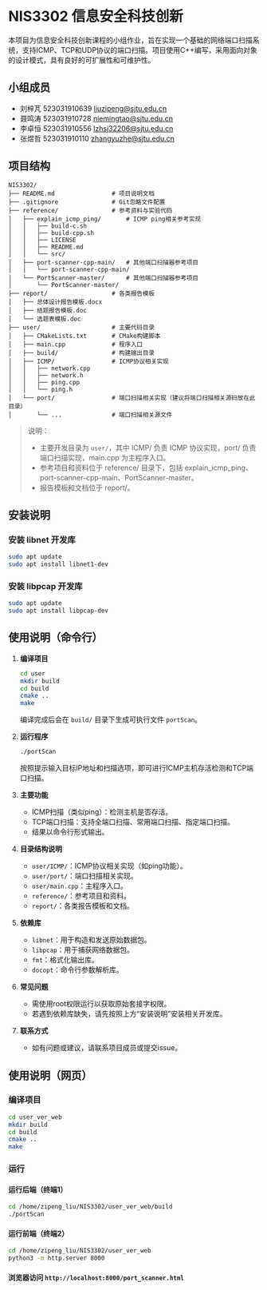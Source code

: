 # NIS3302 信息安全科技创新

本项目为信息安全科技创新课程的小组作业，旨在实现一个基础的网络端口扫描系统，支持ICMP、TCP和UDP协议的端口扫描。项目使用C++编写，采用面向对象的设计模式，具有良好的可扩展性和可维护性。

## 小组成员

- 刘梓芃 523031910639 liuzipeng@sjtu.edu.cn
- 聂鸣涛 523031910728 niemingtao@sjtu.edu.cn
- 李卓恒 523031910556 lzhsj32206@sjtu.edu.cn
- 张煜哲 523031910110 zhangyuzhe@sjtu.edu.cn

## 项目结构

```
NIS3302/
├── README.md                # 项目说明文档
├── .gitignore               # Git忽略文件配置
├── reference/               # 参考资料与实验代码
│   ├── explain_icmp_ping/       # ICMP ping相关参考实现
│   │   ├── build-c.sh
│   │   ├── build-cpp.sh
│   │   ├── LICENSE
│   │   ├── README.md
│   │   └── src/
│   ├── port-scanner-cpp-main/   # 其他端口扫描器参考项目
│   │   └── port-scanner-cpp-main/
│   └── PortScanner-master/      # 其他端口扫描器参考项目
│       └── PortScanner-master/
├── report/                  # 各类报告模板
│   ├── 总体设计报告模板.docx
│   ├── 结题报告模板.doc
│   └── 选题表模板.doc
├── user/                    # 主要代码目录
│   ├── CMakeLists.txt       # CMake构建脚本
│   ├── main.cpp             # 程序入口
│   ├── build/               # 构建输出目录
│   ├── ICMP/                # ICMP协议相关实现
│   │   ├── network.cpp
│   │   ├── network.h
│   │   ├── ping.cpp
│   │   └── ping.h
│   └── port/                # 端口扫描相关实现（建议将端口扫描相关源码放在此目录）
│       └── ...              # 端口扫描相关源文件

```

> 说明：  
> - 主要开发目录为 `user/`，其中 ICMP/ 负责 ICMP 协议实现，port/ 负责端口扫描实现，main.cpp 为主程序入口。  
> - 参考项目和资料位于 reference/ 目录下，包括 explain_icmp_ping、port-scanner-cpp-main、PortScanner-master。  
> - 报告模板和文档位于 report/。
## 安装说明
### 安装 libnet 开发库
```bash
sudo apt update
sudo apt install libnet1-dev
```

### 安装 libpcap 开发库
```bash
sudo apt update
sudo apt install libpcap-dev
```
## 使用说明（命令行）

1. **编译项目**
   ```bash
   cd user
   mkdir build
   cd build
   cmake ..
   make
   ```
   编译完成后会在 `build/` 目录下生成可执行文件 `portScan`。
    
2. **运行程序**
   ```bash
   ./portScan
   ```
   按照提示输入目标IP地址和扫描选项，即可进行ICMP主机存活检测和TCP端口扫描。

3. **主要功能**
   - ICMP扫描（类似ping）：检测主机是否存活。
   - TCP端口扫描：支持全端口扫描、常用端口扫描、指定端口扫描。
   - 结果以命令行形式输出。

4. **目录结构说明**
   - `user/ICMP/`：ICMP协议相关实现（如ping功能）。
   - `user/port/`：端口扫描相关实现。
   - `user/main.cpp`：主程序入口。
   - `reference/`：参考项目和资料。
   - `report/`：各类报告模板和文档。

5. **依赖库**
   - `libnet`：用于构造和发送原始数据包。
   - `libpcap`：用于捕获网络数据包。
   - `fmt`：格式化输出库。
   - `docopt`：命令行参数解析库。

6. **常见问题**
   - 需使用root权限运行以获取原始套接字权限。
   - 若遇到依赖库缺失，请先按照上方“安装说明”安装相关开发库。

7. **联系方式**
   - 如有问题或建议，请联系项目成员或提交issue。

## 使用说明（网页）

### 编译项目
   ```bash
   cd user_ver_web
   mkdir build
   cd build
   cmake ..
   make
   ```

### 运行

#### 运行后端（终端1）
```bash
cd /home/zipeng_liu/NIS3302/user_ver_web/build
./portScan
```

#### 运行前端（终端2）
```bash
cd /home/zipeng_liu/NIS3302/user_ver_web
python3 -m http.server 8000
```

#### 浏览器访问 `http://localhost:8000/port_scanner.html`